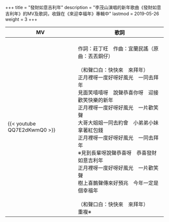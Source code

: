 +++
title = "發財如意吉利年"
description = "李茂山演唱的新年歌曲《發財如意吉利年》的MV及歌詞，收錄在《來迎幸福年》專輯中"
lastmod = 2019-05-26
weight = 3
+++

MV  | 歌詞  
--------------|-------
{{< youtube QQ7E2dKwmQ0 >}}|<br>作詞：莊丁旺　作曲：宜蘭民謠（原曲：丟丟銅仔）<br><br>（和聲口白：快快來　來拜年）<br>正月裡呀一度好呀好風光　一同去拜年<br>見面笑嘻嘻呀　說聲恭喜你呀　迎接歡笑快樂的新年<br>正月裡呀一度好呀好風光　一片歡笑聲<br>大哥大姐姐一同去約會　小弟弟小妹拿著紅包錢<br>正月裡呀一度好呀好風光　一同去拜年<br>※見到長輩呀說聲恭喜呀　恭喜發財如意吉利年<br>正月裡呀一度好呀好風光　一片歡笑聲<br>樹上喜鵲聲傳來好預兆　今年一定是個幸福年<br><br>（和聲口白：快快來　來拜年）<br>重複※